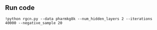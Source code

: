 ## Run code

    !python rgcn.py --data pharmkg8k --num_hidden_layers 2 --iterations 40000 --negative_sample 20
